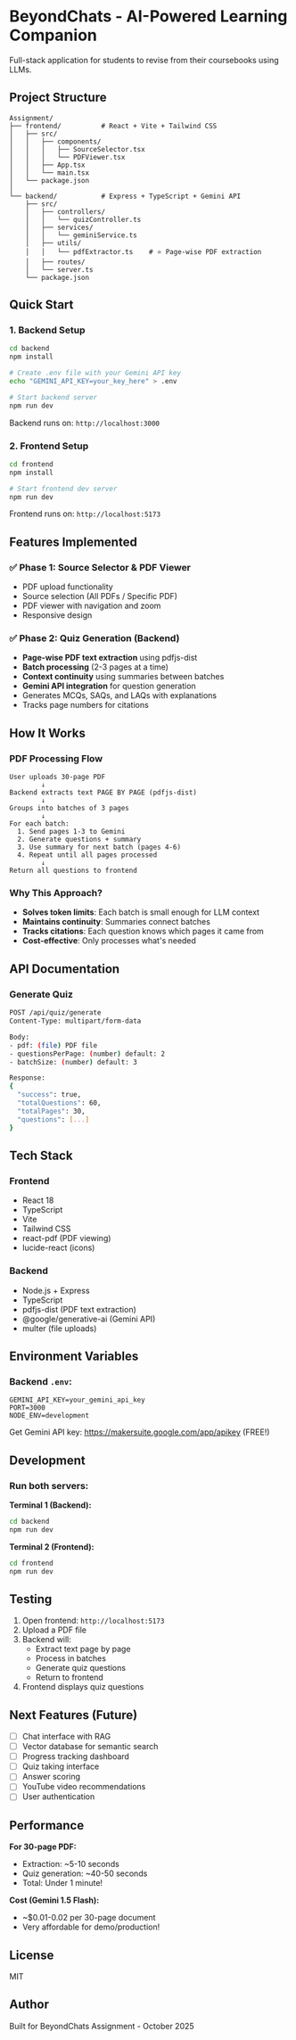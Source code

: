# BeyondChats - AI-Powered Learning Companion

Full-stack application for students to revise from their coursebooks using LLMs.

## Project Structure

```
Assignment/
├── frontend/          # React + Vite + Tailwind CSS
│   ├── src/
│   │   ├── components/
│   │   │   ├── SourceSelector.tsx
│   │   │   └── PDFViewer.tsx
│   │   ├── App.tsx
│   │   └── main.tsx
│   └── package.json
│
└── backend/           # Express + TypeScript + Gemini API
    ├── src/
    │   ├── controllers/
    │   │   └── quizController.ts
    │   ├── services/
    │   │   └── geminiService.ts
    │   ├── utils/
    │   │   └── pdfExtractor.ts    # ⭐ Page-wise PDF extraction
    │   ├── routes/
    │   └── server.ts
    └── package.json
```

## Quick Start

### 1. Backend Setup

```bash
cd backend
npm install

# Create .env file with your Gemini API key
echo "GEMINI_API_KEY=your_key_here" > .env

# Start backend server
npm run dev
```

Backend runs on: `http://localhost:3000`

### 2. Frontend Setup

```bash
cd frontend
npm install

# Start frontend dev server
npm run dev
```

Frontend runs on: `http://localhost:5173`

## Features Implemented

### ✅ Phase 1: Source Selector & PDF Viewer
- PDF upload functionality
- Source selection (All PDFs / Specific PDF)
- PDF viewer with navigation and zoom
- Responsive design

### ✅ Phase 2: Quiz Generation (Backend)
- **Page-wise PDF text extraction** using pdfjs-dist
- **Batch processing** (2-3 pages at a time)
- **Context continuity** using summaries between batches
- **Gemini API integration** for question generation
- Generates MCQs, SAQs, and LAQs with explanations
- Tracks page numbers for citations

## How It Works

### PDF Processing Flow

```
User uploads 30-page PDF
        ↓
Backend extracts text PAGE BY PAGE (pdfjs-dist)
        ↓
Groups into batches of 3 pages
        ↓
For each batch:
  1. Send pages 1-3 to Gemini
  2. Generate questions + summary
  3. Use summary for next batch (pages 4-6)
  4. Repeat until all pages processed
        ↓
Return all questions to frontend
```

### Why This Approach?
- **Solves token limits**: Each batch is small enough for LLM context
- **Maintains continuity**: Summaries connect batches
- **Tracks citations**: Each question knows which pages it came from
- **Cost-effective**: Only processes what's needed

## API Documentation

### Generate Quiz
```bash
POST /api/quiz/generate
Content-Type: multipart/form-data

Body:
- pdf: (file) PDF file
- questionsPerPage: (number) default: 2
- batchSize: (number) default: 3

Response:
{
  "success": true,
  "totalQuestions": 60,
  "totalPages": 30,
  "questions": [...]
}
```

## Tech Stack

### Frontend
- React 18
- TypeScript
- Vite
- Tailwind CSS
- react-pdf (PDF viewing)
- lucide-react (icons)

### Backend
- Node.js + Express
- TypeScript
- pdfjs-dist (PDF text extraction)
- @google/generative-ai (Gemini API)
- multer (file uploads)

## Environment Variables

### Backend `.env`:
```env
GEMINI_API_KEY=your_gemini_api_key
PORT=3000
NODE_ENV=development
```

Get Gemini API key: https://makersuite.google.com/app/apikey (FREE!)

## Development

### Run both servers:

**Terminal 1 (Backend):**
```bash
cd backend
npm run dev
```

**Terminal 2 (Frontend):**
```bash
cd frontend
npm run dev
```

## Testing

1. Open frontend: `http://localhost:5173`
2. Upload a PDF file
3. Backend will:
   - Extract text page by page
   - Process in batches
   - Generate quiz questions
   - Return to frontend
4. Frontend displays quiz questions

## Next Features (Future)

- [ ] Chat interface with RAG
- [ ] Vector database for semantic search
- [ ] Progress tracking dashboard
- [ ] Quiz taking interface
- [ ] Answer scoring
- [ ] YouTube video recommendations
- [ ] User authentication

## Performance

**For 30-page PDF:**
- Extraction: ~5-10 seconds
- Quiz generation: ~40-50 seconds
- Total: Under 1 minute!

**Cost (Gemini 1.5 Flash):**
- ~$0.01-0.02 per 30-page document
- Very affordable for demo/production!

## License
MIT

## Author
Built for BeyondChats Assignment - October 2025

